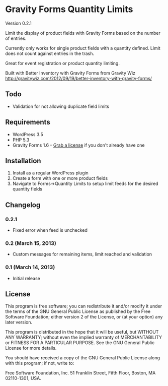 Gravity Forms Quantity Limits
=============================

Version 0.2.1

Limit the display of product fields with Gravity Forms based on the number of entries.

Currently only works for single product fields with a quantity defined. Limit does not count against entries in the trash.

Great for event registration or product quantity limiting.

Built with Better Inventory with Gravity Forms from Gravity Wiz
http://gravitywiz.com/2012/09/19/better-inventory-with-gravity-forms/

## Todo
* Validation for not allowing duplicate field limits

## Requirements
* WordPress 3.5
* PHP 5.3
* Gravity Forms 1.6 - [Grab a license](http://www.gravityforms.com/) if you don't already have one

## Installation
1. Install as a regular WordPress plugin
2. Create a form with one or more product fields
3. Navigate to Forms->Quantity Limits to setup limit feeds for the desired quantity fields

## Changelog

### 0.2.1
* Fixed error when feed is unchecked

### 0.2 (March 15, 2013)
* Custom messages for remaining items, limit reached and validation

### 0.1 (March 14, 2013)
* Initial release

## License
This program is free software; you can redistribute it and/or modify it under the terms of the GNU General Public License as published by the Free Software Foundation; either version 2 of the License, or (at your option) any later version.

This program is distributed in the hope that it will be useful, but WITHOUT ANY WARRANTY; without even the implied warranty of MERCHANTABILITY or FITNESS FOR A PARTICULAR PURPOSE. See the GNU General Public License for more details.

You should have received a copy of the GNU General Public License along with this program; if not, write to:

Free Software Foundation, Inc. 51 Franklin Street, Fifth Floor, Boston, MA 02110-1301, USA.